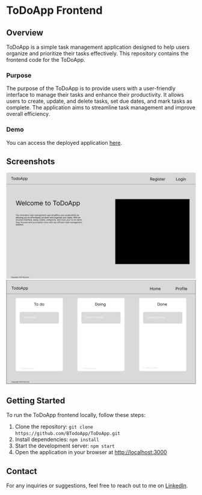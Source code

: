 # ToDoApp Frontend

## Overview
ToDoApp is a simple task management application designed to help users organize and prioritize their tasks effectively. This repository contains the frontend code for the ToDoApp.

### Purpose
The purpose of the ToDoApp is to provide users with a user-friendly interface to manage their tasks and enhance their productivity. It allows users to create, update, and delete tasks, set due dates, and mark tasks as complete. The application aims to streamline task management and improve overall efficiency.

### Demo
You can access the deployed application [here](https://todoapp-production-51d5.up.railway.app/).

## Screenshots
![ToDoApp Home](./src/images/Homepage.png)
![ToDoApp Task List](./src/images/image.png)

## Getting Started
To run the ToDoApp frontend locally, follow these steps:

1. Clone the repository: `git clone https://github.com/BTodoApp/ToDoApp.git`
2. Install dependencies: `npm install`
3. Start the development server: `npm start`
4. Open the application in your browser at [http://localhost:3000](http://localhost:3000)

## Contact
For any inquiries or suggestions, feel free to reach out to me on [LinkedIn](https://www.linkedin.com/in/brynner-ventura/).
